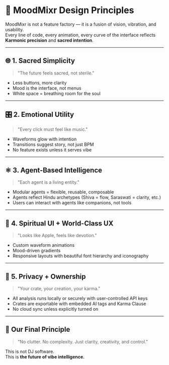 # 🎨 MoodMixr Design Principles

MoodMixr is not a feature factory — it is a fusion of vision, vibration, and usability.  
Every line of code, every animation, every curve of the interface reflects **Karmonic precision** and **sacred intention**.

---

## 🌐 1. Sacred Simplicity

> "The future feels sacred, not sterile."

- Less buttons, more clarity
- Mood is the interface, not menus
- White space = breathing room for the soul

---

## 🎛️ 2. Emotional Utility

> "Every click must feel like music."

- Waveforms glow with intention
- Transitions suggest story, not just BPM
- No feature exists unless it serves vibe

---

## ⚛️ 3. Agent-Based Intelligence

> "Each agent is a living entity."

- Modular agents = flexible, reusable, composable
- Agents reflect Hindu archetypes (Shiva = flow, Saraswati = clarity, etc.)
- Users can interact with agents like companions, not tools

---

## 🪷 4. Spiritual UI + World-Class UX

> "Looks like Apple, feels like devotion."

- Custom waveform animations
- Mood-driven gradients
- Responsive layouts with beautiful font hierarchy and iconography

---

## 🧠 5. Privacy + Ownership

> "Your crate, your creation, your karma."

- All analysis runs locally or securely with user-controlled API keys
- Crates are exportable with embedded AI tags and Karma Clause
- No cloud sync unless explicitly turned on

---

## 💎 Our Final Principle

> "No clutter. No complexity. Just clarity, creativity, and control."

This is not DJ software.  
This is **the future of vibe intelligence.**

